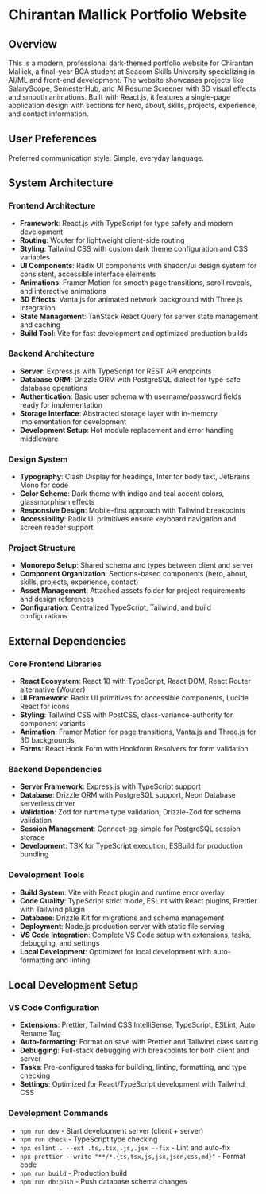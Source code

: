 # Chirantan Mallick Portfolio Website

## Overview

This is a modern, professional dark-themed portfolio website for Chirantan Mallick, a final-year BCA student at Seacom Skills University specializing in AI/ML and front-end development. The website showcases projects like SalaryScope, SemesterHub, and AI Resume Screener with 3D visual effects and smooth animations. Built with React.js, it features a single-page application design with sections for hero, about, skills, projects, experience, and contact information.

## User Preferences

Preferred communication style: Simple, everyday language.

## System Architecture

### Frontend Architecture
- **Framework**: React.js with TypeScript for type safety and modern development
- **Routing**: Wouter for lightweight client-side routing
- **Styling**: Tailwind CSS with custom dark theme configuration and CSS variables
- **UI Components**: Radix UI components with shadcn/ui design system for consistent, accessible interface elements
- **Animations**: Framer Motion for smooth page transitions, scroll reveals, and interactive animations
- **3D Effects**: Vanta.js for animated network background with Three.js integration
- **State Management**: TanStack React Query for server state management and caching
- **Build Tool**: Vite for fast development and optimized production builds

### Backend Architecture
- **Server**: Express.js with TypeScript for REST API endpoints
- **Database ORM**: Drizzle ORM with PostgreSQL dialect for type-safe database operations
- **Authentication**: Basic user schema with username/password fields ready for implementation
- **Storage Interface**: Abstracted storage layer with in-memory implementation for development
- **Development Setup**: Hot module replacement and error handling middleware

### Design System
- **Typography**: Clash Display for headings, Inter for body text, JetBrains Mono for code
- **Color Scheme**: Dark theme with indigo and teal accent colors, glassmorphism effects
- **Responsive Design**: Mobile-first approach with Tailwind breakpoints
- **Accessibility**: Radix UI primitives ensure keyboard navigation and screen reader support

### Project Structure
- **Monorepo Setup**: Shared schema and types between client and server
- **Component Organization**: Sections-based components (hero, about, skills, projects, experience, contact)
- **Asset Management**: Attached assets folder for project requirements and design references
- **Configuration**: Centralized TypeScript, Tailwind, and build configurations

## External Dependencies

### Core Frontend Libraries
- **React Ecosystem**: React 18 with TypeScript, React DOM, React Router alternative (Wouter)
- **UI Framework**: Radix UI primitives for accessible components, Lucide React for icons
- **Styling**: Tailwind CSS with PostCSS, class-variance-authority for component variants
- **Animation**: Framer Motion for page transitions, Vanta.js and Three.js for 3D backgrounds
- **Forms**: React Hook Form with Hookform Resolvers for form validation

### Backend Dependencies
- **Server Framework**: Express.js with TypeScript support
- **Database**: Drizzle ORM with PostgreSQL support, Neon Database serverless driver
- **Validation**: Zod for runtime type validation, Drizzle-Zod for schema validation
- **Session Management**: Connect-pg-simple for PostgreSQL session storage
- **Development**: TSX for TypeScript execution, ESBuild for production bundling

### Development Tools
- **Build System**: Vite with React plugin and runtime error overlay
- **Code Quality**: TypeScript strict mode, ESLint with React plugins, Prettier with Tailwind plugin
- **Database**: Drizzle Kit for migrations and schema management
- **Deployment**: Node.js production server with static file serving
- **VS Code Integration**: Complete VS Code setup with extensions, tasks, debugging, and settings
- **Local Development**: Optimized for local development with auto-formatting and linting

## Local Development Setup

### VS Code Configuration
- **Extensions**: Prettier, Tailwind CSS IntelliSense, TypeScript, ESLint, Auto Rename Tag
- **Auto-formatting**: Format on save with Prettier and Tailwind class sorting
- **Debugging**: Full-stack debugging with breakpoints for both client and server
- **Tasks**: Pre-configured tasks for building, linting, formatting, and type checking
- **Settings**: Optimized for React/TypeScript development with Tailwind CSS

### Development Commands
- `npm run dev` - Start development server (client + server)
- `npm run check` - TypeScript type checking
- `npx eslint . --ext .ts,.tsx,.js,.jsx --fix` - Lint and auto-fix
- `npx prettier --write "**/*.{ts,tsx,js,jsx,json,css,md}"` - Format code
- `npm run build` - Production build
- `npm run db:push` - Push database schema changes